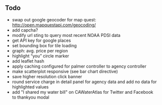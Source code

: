 Todo
------

* swap out google geocoder for map quest: http://open.mapquestapi.com/geocoding/
* add capcha?
* modify url sting to query most recent NOAA PDSI data 
* get API key for google places
* set bounding box for tile loading
* graph: avg. price per region
* highlight “you” circle marker
* add leaflet hash
* apply caching configured for palmer controller to agency controller
* make scatterplot responsive (see bar chart directive)
* save higher resolution click banner
* round service charge in detail panel for agency data and add no data for highlighted values
* add "I shared my water bill" on CAWaterAtlas for Twitter and Facebook to thankyou modal
